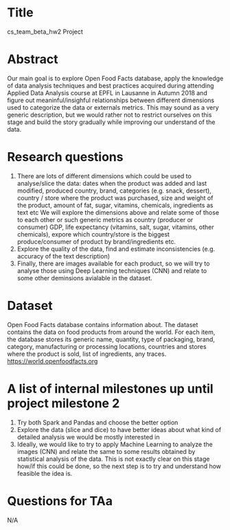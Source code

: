 # Title
cs_team_beta_hw2 Project

# Abstract
Our main goal is to explore Open Food Facts database, apply the knowledge of data analysis techniques and best practices acquired during attending Applied Data Analysis course at EPFL in Lausanne in Autumn 2018 and figure out meaninful/insighful relationships between different dimensions used to categorize the data or externals metrics.
This may sound as a very generic description, but we would rather not to restrict ourselves on this stage and build the story gradually while improving our understand of the data.

# Research questions
1. There are lots of different dimensions which could be used to analyse/slice the data: dates when the product was added and last modified, produced country, brand, categories (e.g. snack, dessert), country / store where the product was purchased, size and weight of the product, amount of fat, sugar, vitamins, chemicals, ingredients as text etc
We will explore the dimensions above and relate some of those to each other or such generic metrics as country (producer or consumer) GDP, life expectancy (vitamins, salt, sugar, vitamins, other chemicals), expore which country/store is the biggest produce/consumer of product by brand/ingredients etc.
2. Explore the quality of the data, find and estimate inconsistencies (e.g. accuracy of the text description)
2. Finally, there are images available for each product, so we will try to analyse those using Deep Learning techniques (CNN) and relate to some other deminsions avialable in the dataset.

# Dataset
Open Food Facts database contains information about. The dataset contains the data on food products from around the world. For each item, the database stores its generic name, quantity, type of packaging, brand, category, manufacturing or processing locations, countries and stores where the product is sold, list of ingredients, any traces. 
https://world.openfoodfacts.org

# A list of internal milestones up until project milestone 2
1. Try both Spark and Pandas and choose the better option
2. Explore the data (slice and dice) to have better ideas about what kind of detailed analysis we would be mostly interested in
3. Ideally, we would like to try to apply Machine Learning to analyze the images (CNN) and relate the same to some results obtained by statistical analysis of the data. This is not exactly clear on this stage how/if this could be done, so the next step is to try and understand how feasible the idea is.

# Questions for TAa
N/A

